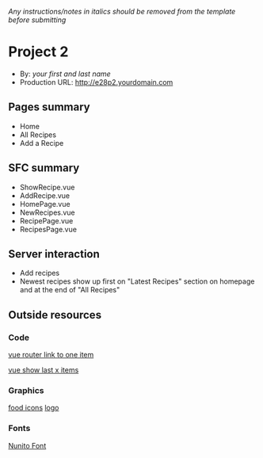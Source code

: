 _Any instructions/notes in italics should be removed from the template before submitting_

# Project 2

- By: _your first and last name_
- Production URL: <http://e28p2.yourdomain.com>

## Pages summary

- Home
- All Recipes
- Add a Recipe

## SFC summary

- ShowRecipe.vue
- AddRecipe.vue
- HomePage.vue
- NewRecipes.vue
- RecipePage.vue
- RecipesPage.vue

## Server interaction

- Add recipes
- Newest recipes show up first on "Latest Recipes" section on homepage and at the end of "All Recipes"

## Outside resources

### Code

[vue router link to one item](https://stackoverflow.com/questions/47239742/vue-js-passing-array-from-one-page-to-another)

[vue show last x items](https://stackoverflow.com/questions/46622209/how-to-limit-iteration-of-elements-in-v-for)

### Graphics

[food icons](https://www.freepik.com/free-vector/fast-food-menu-set-icons-background-french-fries-hamburger-sweet-potato-fries_3330411.htm)
[logo](https://www.)

### Fonts

[Nunito Font](https://fonts.adobe.com/fonts/nunito)

